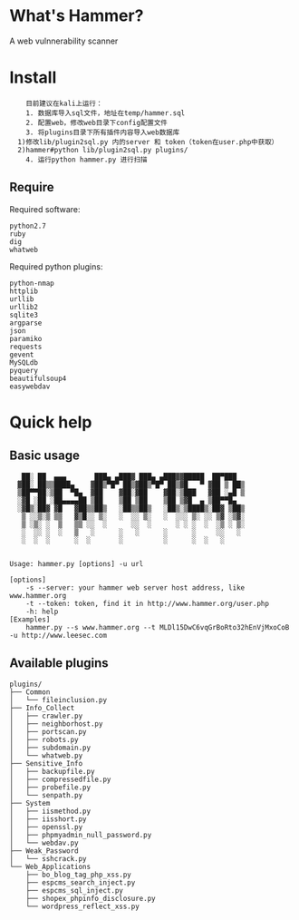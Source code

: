 What's Hammer?
===================================  
A web vulnnerability scanner

Install
=================================== 

		目前建议在kali上运行：
		1. 数据库导入sql文件，地址在temp/hammer.sql
		2. 配置web，修改web目录下config配置文件
		3. 将plugins目录下所有插件内容导入web数据库
      1)修改lib/plugin2sql.py 内的server 和 token（token在user.php中获取）
      2)hammer#python lib/plugin2sql.py plugins/
		4. 运行python hammer.py 进行扫描

 Require
----------------------------------- 
Required software:
```
python2.7
ruby
dig
whatweb
```

Required python plugins:
```
python-nmap
httplib
urllib
urllib2
sqlite3
argparse 
json
paramiko
requests
gevent
MySQLdb
pyquery
beautifulsoup4
easywebdav
```

Quick help
===================================  
Basic usage
----------------------------------- 
```
   ██░ ██  ▄▄▄       ███▄ ▄███▓ ███▄ ▄███▓▓█████  ██▀███  
  ▓██░ ██▒▒████▄    ▓██▒▀█▀ ██▒▓██▒▀█▀ ██▒▓█   ▀ ▓██ ▒ ██▒
  ▒██▀▀██░▒██  ▀█▄  ▓██    ▓██░▓██    ▓██░▒███   ▓██ ░▄█ ▒
  ░▓█ ░██ ░██▄▄▄▄██ ▒██    ▒██ ▒██    ▒██ ▒▓█  ▄ ▒██▀▀█▄  
  ░▓█▒░██▓ ▓█   ▓██▒▒██▒   ░██▒▒██▒   ░██▒░▒████▒░██▓ ▒██▒
   ▒ ░░▒░▒ ▒▒   ▓▒█░░ ▒░   ░  ░░ ▒░   ░  ░░░ ▒░ ░░ ▒▓ ░▒▓░
   ▒ ░▒░ ░  ▒   ▒▒ ░░  ░      ░░  ░      ░ ░ ░  ░  ░▒ ░ ▒░
   ░  ░░ ░  ░   ▒   ░      ░   ░      ░      ░     ░░   ░ 
   ░  ░  ░      ░  ░       ░          ░      ░  ░   ░     
  
	
Usage: hammer.py [options] -u url

[options]
	-s --server: your hammer web server host address, like www.hammer.org
	-t --token: token, find it in http://www.hammer.org/user.php
	-h: help
[Examples]
	hammer.py --s www.hammer.org --t MLDl15DwC6vqGrBoRto32hEnVjMxoCoB -u http://www.leesec.com
```

Available plugins
----------------------------------- 
```
plugins/
├── Common
│   └── fileinclusion.py
├── Info_Collect
│   ├── crawler.py
│   ├── neighborhost.py
│   ├── portscan.py
│   ├── robots.py
│   ├── subdomain.py
│   └── whatweb.py
├── Sensitive_Info
│   ├── backupfile.py
│   ├── compressedfile.py
│   ├── probefile.py
│   └── senpath.py
├── System
│   ├── iismethod.py
│   ├── iisshort.py
│   ├── openssl.py
│   ├── phpmyadmin_null_password.py
│   └── webdav.py
├── Weak_Password
│   └── sshcrack.py
└── Web_Applications
    ├── bo_blog_tag_php_xss.py
    ├── espcms_search_inject.py
    ├── espcms_sql_inject.py
    ├── shopex_phpinfo_disclosure.py
    └── wordpress_reflect_xss.py
```